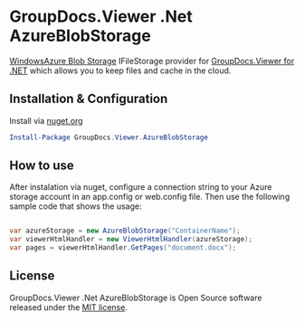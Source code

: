 # GroupDocs.Viewer .Net AzureBlobStorage

[WindowsAzure Blob Storage](https://azure.microsoft.com/en-us/services/storage/) IFileStorage provider for [GroupDocs.Viewer for .NET](https://www.nuget.org/packages/groupdocs.viewer) which allows you to keep files and cache in the cloud. 

## Installation & Configuration

Install via [nuget.org](http://nuget.org)

```powershell
Install-Package GroupDocs.Viewer.AzureBlobStorage 
```

## How to use

After instalation via nuget, configure a connection string to your Azure storage account in an app.config or web.config file.
Then use the following sample code that shows the usage:
```csharp

var azureStorage = new AzureBlobStorage("ContainerName");
var viewerHtmlHandler = new ViewerHtmlHandler(azureStorage);
var pages = viewerHtmlHandler.GetPages("document.docx");
```


## License

GroupDocs.Viewer .Net AzureBlobStorage is Open Source software released under the [MIT license](https://github.com/dovletmamenov/GroupDocs.Viewer.AzureBlobStorage/blob/master/LICENSE).
